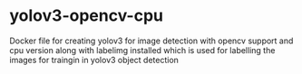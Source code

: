 # yolov3-opencv-cpu
Docker file for creating yolov3 for image detection with opencv support and cpu version along with labelimg installed which is used for labelling the images for traingin in yolov3 object detection
